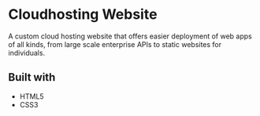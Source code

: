# Cloudhosting Website

A custom cloud hosting website that offers easier deployment of web apps of all kinds, from large scale enterprise APIs to static websites for individuals.

## Built with

* HTML5
* CSS3
